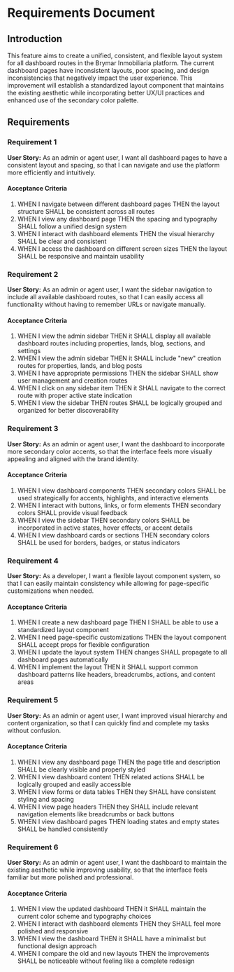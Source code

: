 # Requirements Document

## Introduction

This feature aims to create a unified, consistent, and flexible layout system for all dashboard routes in the Brymar Inmobiliaria platform. The current dashboard pages have inconsistent layouts, poor spacing, and design inconsistencies that negatively impact the user experience. This improvement will establish a standardized layout component that maintains the existing aesthetic while incorporating better UX/UI practices and enhanced use of the secondary color palette.

## Requirements

### Requirement 1

**User Story:** As an admin or agent user, I want all dashboard pages to have a consistent layout and spacing, so that I can navigate and use the platform more efficiently and intuitively.

#### Acceptance Criteria

1. WHEN I navigate between different dashboard pages THEN the layout structure SHALL be consistent across all routes
2. WHEN I view any dashboard page THEN the spacing and typography SHALL follow a unified design system
3. WHEN I interact with dashboard elements THEN the visual hierarchy SHALL be clear and consistent
4. WHEN I access the dashboard on different screen sizes THEN the layout SHALL be responsive and maintain usability

### Requirement 2

**User Story:** As an admin or agent user, I want the sidebar navigation to include all available dashboard routes, so that I can easily access all functionality without having to remember URLs or navigate manually.

#### Acceptance Criteria

1. WHEN I view the admin sidebar THEN it SHALL display all available dashboard routes including properties, lands, blog, sections, and settings
2. WHEN I view the admin sidebar THEN it SHALL include "new" creation routes for properties, lands, and blog posts
3. WHEN I have appropriate permissions THEN the sidebar SHALL show user management and creation routes
4. WHEN I click on any sidebar item THEN it SHALL navigate to the correct route with proper active state indication
5. WHEN I view the sidebar THEN routes SHALL be logically grouped and organized for better discoverability

### Requirement 3

**User Story:** As an admin or agent user, I want the dashboard to incorporate more secondary color accents, so that the interface feels more visually appealing and aligned with the brand identity.

#### Acceptance Criteria

1. WHEN I view dashboard components THEN secondary colors SHALL be used strategically for accents, highlights, and interactive elements
2. WHEN I interact with buttons, links, or form elements THEN secondary colors SHALL provide visual feedback
3. WHEN I view the sidebar THEN secondary colors SHALL be incorporated in active states, hover effects, or accent details
4. WHEN I view dashboard cards or sections THEN secondary colors SHALL be used for borders, badges, or status indicators

### Requirement 4

**User Story:** As a developer, I want a flexible layout component system, so that I can easily maintain consistency while allowing for page-specific customizations when needed.

#### Acceptance Criteria

1. WHEN I create a new dashboard page THEN I SHALL be able to use a standardized layout component
2. WHEN I need page-specific customizations THEN the layout component SHALL accept props for flexible configuration
3. WHEN I update the layout system THEN changes SHALL propagate to all dashboard pages automatically
4. WHEN I implement the layout THEN it SHALL support common dashboard patterns like headers, breadcrumbs, actions, and content areas

### Requirement 5

**User Story:** As an admin or agent user, I want improved visual hierarchy and content organization, so that I can quickly find and complete my tasks without confusion.

#### Acceptance Criteria

1. WHEN I view any dashboard page THEN the page title and description SHALL be clearly visible and properly styled
2. WHEN I view dashboard content THEN related actions SHALL be logically grouped and easily accessible
3. WHEN I view forms or data tables THEN they SHALL have consistent styling and spacing
4. WHEN I view page headers THEN they SHALL include relevant navigation elements like breadcrumbs or back buttons
5. WHEN I view dashboard pages THEN loading states and empty states SHALL be handled consistently

### Requirement 6

**User Story:** As an admin or agent user, I want the dashboard to maintain the existing aesthetic while improving usability, so that the interface feels familiar but more polished and professional.

#### Acceptance Criteria

1. WHEN I view the updated dashboard THEN it SHALL maintain the current color scheme and typography choices
2. WHEN I interact with dashboard elements THEN they SHALL feel more polished and responsive
3. WHEN I view the dashboard THEN it SHALL have a minimalist but functional design approach
4. WHEN I compare the old and new layouts THEN the improvements SHALL be noticeable without feeling like a complete redesign
